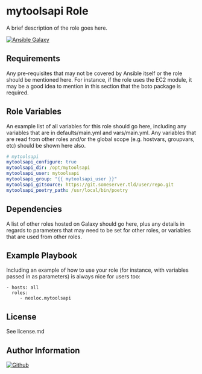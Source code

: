 mytoolsapi Role
=========

A brief description of the role goes here.

[![Ansible Galaxy](https://img.shields.io/badge/ansible--galaxy-neoloc.mytoolsapi-blue.svg)](https://galaxy.ansible.com/neoloc/ansible-role-mytoolsapi/)


Requirements
------------

Any pre-requisites that may not be covered by Ansible itself or the role should be mentioned here. For instance, if the role uses the EC2 module, it may be a good idea to mention in this section that the boto package is required.

Role Variables
--------------

An example list of all variables for this role should go here, including any variables that are in defaults/main.yml and vars/main.yml. Any variables that are read from other roles and/or the global scope (e.g. hostvars, groupvars, etc) should be shown here also.


```yaml
# mytoolsapi
mytoolsapi_configure: true
mytoolsapi_dir: /opt/mytoolsapi
mytoolsapi_user: mytoolsapi
mytoolsapi_group: "{{ mytoolsapi_user }}"
mytoolsapi_gitsource: https://git.someserver.tld/user/repo.git
mytoolsapi_poetry_path: /usr/local/bin/poetry
```

Dependencies
------------

A list of other roles hosted on Galaxy should go here, plus any details in regards to parameters that may need to be set for other roles, or variables that are used from other roles.

Example Playbook
----------------

Including an example of how to use your role (for instance, with variables passed in as parameters) is always nice for users too:

    - hosts: all
      roles:
         - neoloc.mytoolsapi

License
-------

See license.md

Author Information
------------------

[![Github](https://img.shields.io/badge/Github-neoloc-blue.svg)](https://github.com/neoloc)
